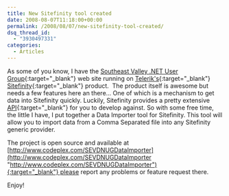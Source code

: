 ```yaml
---
title: New Sitefinity tool created
date: 2008-08-07T11:18:00+00:00
permalink: /2008/08/07/new-sitefinity-tool-created/
dsq_thread_id:
  - "3930497331"
categories:
  - Articles
---
```

As some of you know, I have the [Southeast Valley .NET User Group](http://www.sevdnug.org/){:target="_blank"} web site running on [Telerik's](http://www.telerik.com/){:target="_blank"} [Sitefinity](http://www.sitefinity.com/){:target="_blank"} product.  The product itself is awesome but needs a few features here an there... One of which is a mechanism to get data into Sitefinity quickly. Luckily, Sitefinity provides a pretty extensive [API](http://www.sitefinity.com/help/developer-manual){:target="_blank"} for you to develop against. So with some free time, the little I have, I put together a Data Importer tool for Sitefinity. This tool will allow you to import data from a Comma Separated file into any Sitefinity generic provider.

The project is open source and available at [http://www.codeplex.com/SEVDNUGDataImporter](http://www.codeplex.com/SEVDNUGDataImporter "http://www.codeplex.com/SEVDNUGDataImporter"){:target="_blank"} please report any problems or feature request there.

Enjoy!